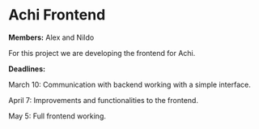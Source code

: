 Achi Frontend
=============

**Members:** Alex and Nildo

For this project we are developing the frontend for Achi.

**Deadlines:**

March 10: Communication with backend working with a simple interface.

April 7: Improvements and functionalities to the frontend.

May 5: Full frontend working.
